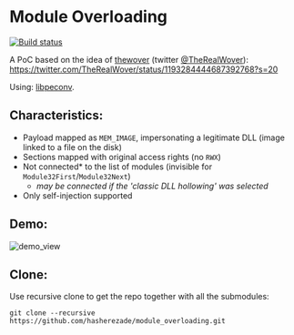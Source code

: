 # Module Overloading

[![Build status](https://ci.appveyor.com/api/projects/status/tm61oypiqwif24vt?svg=true)](https://ci.appveyor.com/project/hasherezade/module-overloading)

A PoC based on the idea of [thewover](https://github.com/thewover) (twitter [@TheRealWover](https://twitter.com/TheRealWover)):
https://twitter.com/TheRealWover/status/1193284444687392768?s=20

Using: [libpeconv](https://github.com/hasherezade/libpeconv).

Characteristics:
-

+ Payload mapped as `MEM_IMAGE`, impersonating a legitimate DLL (image linked to a file on the disk)
+ Sections mapped with original access rights (no `RWX`)
+ Not connected* to the list of modules (invisible for `Module32First`/`Module32Next`) 
  +   *may be connected if the 'classic DLL hollowing' was selected*
+ Only self-injection supported

Demo:
-
![demo_view](/docs/img/demo.png)

Clone:
-
Use recursive clone to get the repo together with all the submodules:

```console
git clone --recursive https://github.com/hasherezade/module_overloading.git
```
